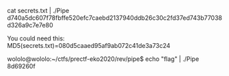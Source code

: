 cat secrets.txt | ./Pipe
d740a5dc607f78fbffe520efc7caebd2137940ddb26c30c2fd37ed743b77038d326a9c7e7e80

You could need this:
MD5(secrets.txt)=080d5caaed95af9ab072c41de3a73c24


wololo@wololo:~/ctfs/prectf-eko2020/rev/pipe$ echo "flag" | ./Pipe 
8d69260f
